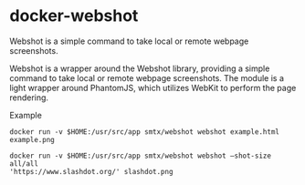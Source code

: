 # docker-webshot
Webshot is a simple command to take local or remote webpage screenshots.

Webshot is a wrapper around the Webshot library, providing a simple command to take local or remote webpage screenshots. The module is a light wrapper around PhantomJS, which utilizes WebKit to perform the page rendering.

Example

    docker run -v $HOME:/usr/src/app smtx/webshot webshot example.html example.png 

    docker run -v $HOME:/usr/src/app smtx/webshot webshot –shot-size all/all 
    'https://www.slashdot.org/' slashdot.png
